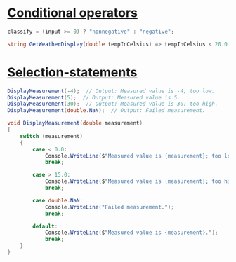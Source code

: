 # [Conditional operators](https://docs.microsoft.com/en-us/dotnet/csharp/language-reference/operators/conditional-operator)

```C#
classify = (input >= 0) ? "nonnegative" : "negative";
```
```C#
string GetWeatherDisplay(double tempInCelsius) => tempInCelsius < 20.0 ? "Cold." : "Perfect!";
```
# [Selection-statements](https://docs.microsoft.com/en-us/dotnet/csharp/language-reference/statements/selection-statements)
```C#
DisplayMeasurement(-4);  // Output: Measured value is -4; too low.
DisplayMeasurement(5);  // Output: Measured value is 5.
DisplayMeasurement(30);  // Output: Measured value is 30; too high.
DisplayMeasurement(double.NaN);  // Output: Failed measurement.

void DisplayMeasurement(double measurement)
{
    switch (measurement)
    {
        case < 0.0:
            Console.WriteLine($"Measured value is {measurement}; too low.");
            break;

        case > 15.0:
            Console.WriteLine($"Measured value is {measurement}; too high.");
            break;

        case double.NaN:
            Console.WriteLine("Failed measurement.");
            break;

        default:
            Console.WriteLine($"Measured value is {measurement}.");
            break;
    }
}
```
```C#
```
```C#
```
```C#
```
```C#
```